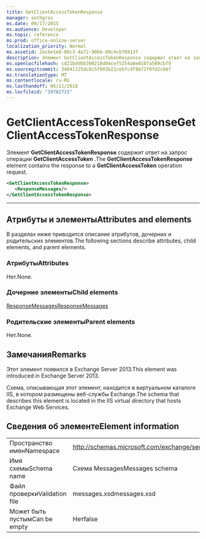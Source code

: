 ```yaml
---
title: GetClientAccessTokenResponse
manager: sethgros
ms.date: 09/17/2015
ms.audience: Developer
ms.topic: reference
ms.prod: office-online-server
localization_priority: Normal
ms.assetid: 2ecbe1e0-00c3-4a72-9066-08c4cb76913f
description: Элемент GetClientAccessTokenResponse содержит ответ на запрос операции GetClientAccessToken.
ms.openlocfilehash: cd21bddbb300218d04cef5254a0e0107a509cbf9
ms.sourcegitcommit: 34041125dc8c5f993b21cebfc4f8b72f0fd2cb6f
ms.translationtype: MT
ms.contentlocale: ru-RU
ms.lasthandoff: 06/11/2018
ms.locfileid: "19762715"
---
```

# <a name="getclientaccesstokenresponse"></a><span data-ttu-id="21e02-103">GetClientAccessTokenResponse</span><span class="sxs-lookup"><span data-stu-id="21e02-103">GetClientAccessTokenResponse</span></span>

<span data-ttu-id="21e02-104">Элемент **GetClientAccessTokenResponse** содержит ответ на запрос операции **GetClientAccessToken** .</span><span class="sxs-lookup"><span data-stu-id="21e02-104">The **GetClientAccessTokenResponse** element contains the response to a **GetClientAccessToken** operation request.</span></span> 
  
```XML
<GetClientAccessTokenResponse>
   <ResponseMessages/>
</GetClientAccessTokenResponse>
```

 ****
## <a name="attributes-and-elements"></a><span data-ttu-id="21e02-105">Атрибуты и элементы</span><span class="sxs-lookup"><span data-stu-id="21e02-105">Attributes and elements</span></span>

<span data-ttu-id="21e02-106">В разделах ниже приводится описание атрибутов, дочерних и родительских элементов.</span><span class="sxs-lookup"><span data-stu-id="21e02-106">The following sections describe attributes, child elements, and parent elements.</span></span>
  
### <a name="attributes"></a><span data-ttu-id="21e02-107">Атрибуты</span><span class="sxs-lookup"><span data-stu-id="21e02-107">Attributes</span></span>

<span data-ttu-id="21e02-108">Нет.</span><span class="sxs-lookup"><span data-stu-id="21e02-108">None.</span></span>
  
### <a name="child-elements"></a><span data-ttu-id="21e02-109">Дочерние элементы</span><span class="sxs-lookup"><span data-stu-id="21e02-109">Child elements</span></span>

[<span data-ttu-id="21e02-110">ResponseMessages</span><span class="sxs-lookup"><span data-stu-id="21e02-110">ResponseMessages</span></span>](responsemessages.md)
  
### <a name="parent-elements"></a><span data-ttu-id="21e02-111">Родительские элементы</span><span class="sxs-lookup"><span data-stu-id="21e02-111">Parent elements</span></span>

<span data-ttu-id="21e02-112">Нет.</span><span class="sxs-lookup"><span data-stu-id="21e02-112">None.</span></span>
  
## <a name="remarks"></a><span data-ttu-id="21e02-113">Замечания</span><span class="sxs-lookup"><span data-stu-id="21e02-113">Remarks</span></span>

<span data-ttu-id="21e02-114">Этот элемент появился в Exchange Server 2013.</span><span class="sxs-lookup"><span data-stu-id="21e02-114">This element was introduced in Exchange Server 2013.</span></span>
  
<span data-ttu-id="21e02-115">Схема, описывающая этот элемент, находится в виртуальном каталоге IIS, в котором размещены веб-службы Exchange.</span><span class="sxs-lookup"><span data-stu-id="21e02-115">The schema that describes this element is located in the IIS virtual directory that hosts Exchange Web Services.</span></span>
  
## <a name="element-information"></a><span data-ttu-id="21e02-116">Сведения об элементе</span><span class="sxs-lookup"><span data-stu-id="21e02-116">Element information</span></span>

|||
|:-----|:-----|
|<span data-ttu-id="21e02-117">Пространство имен</span><span class="sxs-lookup"><span data-stu-id="21e02-117">Namespace</span></span>  <br/> |http://schemas.microsoft.com/exchange/services/2006/messages  <br/> |
|<span data-ttu-id="21e02-118">Имя схемы</span><span class="sxs-lookup"><span data-stu-id="21e02-118">Schema name</span></span>  <br/> |<span data-ttu-id="21e02-119">Схема Messages</span><span class="sxs-lookup"><span data-stu-id="21e02-119">Messages schema</span></span>  <br/> |
|<span data-ttu-id="21e02-120">Файл проверки</span><span class="sxs-lookup"><span data-stu-id="21e02-120">Validation file</span></span>  <br/> |<span data-ttu-id="21e02-121">messages.xsd</span><span class="sxs-lookup"><span data-stu-id="21e02-121">messages.xsd</span></span>  <br/> |
|<span data-ttu-id="21e02-122">Может быть пустым</span><span class="sxs-lookup"><span data-stu-id="21e02-122">Can be empty</span></span>  <br/> |<span data-ttu-id="21e02-123">Нет</span><span class="sxs-lookup"><span data-stu-id="21e02-123">false</span></span>  <br/> |
   

